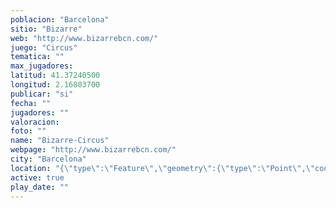 ```yaml
---
poblacion: "Barcelona"
sitio: "Bizarre"
web: "http://www.bizarrebcn.com/"
juego: "Circus"
tematica: ""
max_jugadores: 
latitud: 41.37240500
longitud: 2.16803700
publicar: "si"
fecha: ""
jugadores: ""
valoracion: 
foto: ""
name: "Bizarre-Circus"
webpage: "http://www.bizarrebcn.com/"
city: "Barcelona"
location: "{\"type\":\"Feature\",\"geometry\":{\"type\":\"Point\",\"coordinates\":[\"41,37240500\",\"2,16803700\"]}}"
active: true
play_date: ""
---
```

